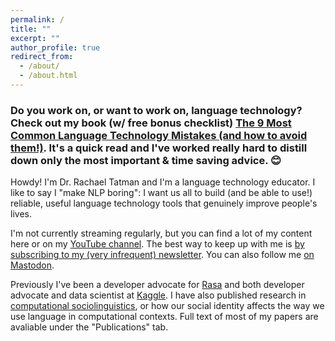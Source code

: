 ```yaml
---
permalink: /
title: ""
excerpt: ""
author_profile: true
redirect_from: 
  - /about/
  - /about.html
---
```


### Do you work on, or want to work on, language technology? Check out my book (w/ free bonus checklist) [The 9 Most Common Language Technology Mistakes (and how to avoid them!)](https://ko-fi.com/s/ba37783585). It's a quick read and I've worked really hard to distill down only the most important & time saving advice. 😊

Howdy! I'm Dr. Rachael Tatman and I'm a language technology educator. I like to say I "make NLP boring": I want us all to build (and be able to use!) reliable, useful language technology tools that genuinely improve people's lives.

I'm not currently streaming regularly, but you can find a lot of my content here or on my [YouTube channel](https://www.youtube.com/c/RachaelTatmanNLP). The best way to keep up with me is [by subscribing to my (very infrequent) newsletter](https://tinyletter.com/rctatman). You can also follow me <a rel="me" href="https://mastodon.rctatman.com/@rctatman">on Mastodon</a>.

Previously I've been a developer advocate for [Rasa](https://rasa.com/) and both developer advocate and data scientist at [Kaggle](https://www.kaggle.com/rtatman). I have also published research in [computational sociolinguistics](https://makingnoiseandhearingthings.com/2017/06/13/what-is-computational-sociolinguistics-and-whos-doing-it/), or how our social identity affects the way we use language in computational contexts. Full text of most of my papers are avaliable under the "Publications" tab.

